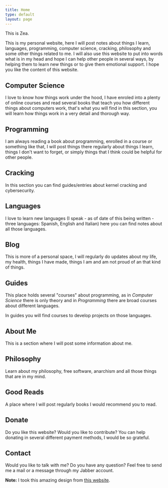 ```yaml
---
title: Home
type: default
layout: page
---
```


This is Zea.

This is my personal website, here I will post notes about things I learn,
languages, programming, computer science, cracking, philosophy and some other
things related to me. I will also use this website to put into words what is in
my head and hope I can help other people in several ways, by helping them to
learn new things or to give them emotional support. I hope you like the content
of this website.

## Computer Science

I love to know how things work under the hood, I have enroled into a plenty of
online courses and read several books that teach you how different things about
computers work, that's what you will find in this section, you will learn how
things work in a very detail and thorough way.

## Programming

I am always reading a book about programming, enrolled in a course or something
like that, I will post things there regularly about things I learn, things I
don't want to forget, or simply things that I think could be helpful for other
people.

## Cracking

In this section you can find guides/entries about kernel cracking and
cybersecurity.

## Languages

I love to learn new languages (I speak - as of date of this being written -
three languages: Spanish, English and Italian) here you can find notes about all
those languages.

## Blog

This is more of a personal space, I will regularly do updates about my life, my
health, things I have made, things I am and am not proud of an that kind of
things.

## Guides

This place holds several "courses" about programming, as in _Computer Science_
there is only theory and in _Programming_ there are broad courses about
different languages.

In guides you will find courses to develop projects on those languages.

## About Me

This is a section where I will post some information about me.

## Philosophy

Learn about my philosophy, free software, anarchism and all those things that
are in my mind.

## Good Reads

A place where I will post regularly books I would recommend you to read.

## Donate

Do you like this website? Would you like to contribute? You can help donating in
several different payment methods, I would be so grateful.

## Contact

Would you like to talk with me? Do you have any question? Feel free to send me a
mail or a message through my Jabber account.

**Note:** I took this amazing design from [this website](https://kill-9.xyz/).

